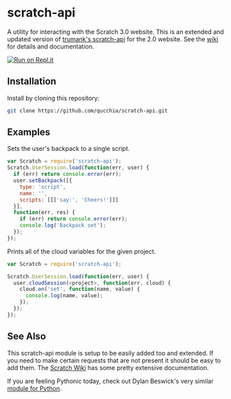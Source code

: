 # scratch-api

A utility for interacting with the Scratch 3.0 website. This is an extended and updated version of [trumank's scratch-api](https://github.com/trumank/scratch-api) for the 2.0 website. See the [wiki](https://github.com/qucchia/scratch-api/wiki/) for details and documentation.

[![Run on Repl.it](https://repl.it/badge/github/qucchia/scratch-api)](https://repl.it/github/qucchia/scratch-api)

## Installation

Install by cloning this repository:
```sh
git clone https://github.com/qucchia/scratch-api.git
```
## Examples

Sets the user's backpack to a single script.
```javascript
var Scratch = require('scratch-api');
Scratch.UserSession.load(function(err, user) {
  if (err) return console.error(err);
  user.setBackpack([{
    type: 'script',
    name: '',
    scripts: [[['say:', 'Cheers!']]]
  }],
  function(err, res) {
    if (err) return console.error(err);
    console.log('Backpack set');
  });
});
```

Prints all of the cloud variables for the given project.
```javascript
var Scratch = require('scratch-api');

Scratch.UserSession.load(function(err, user) {
  user.cloudSession(<project>, function(err, cloud) {
    cloud.on('set', function(name, value) {
      console.log(name, value);
    });
  });
});
```

## See Also

This scratch-api module is setup to be easily added too and extended. If you need to make certain requests that are not present it should be easy to add them. The [Scratch Wiki](http://wiki.scratch.mit.edu/wiki/Scratch_API_(2.0)) has some pretty extensive documentation.

If you are feeling Pythonic today, check out Dylan Beswick's very similar [module for Python](https://github.com/Dylan5797/scratchapi).
